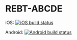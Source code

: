# REBT-ABCDE

iOS: [![iOS build status](https://build.appcenter.ms/v0.1/apps/116f4548-3940-4d95-b810-1aaaac76b152/branches/master/badge)](https://appcenter.ms)

Android: [![Android build status](https://build.appcenter.ms/v0.1/apps/8ece886f-e569-4ab8-8210-5139b6268695/branches/master/badge)](https://appcenter.ms)